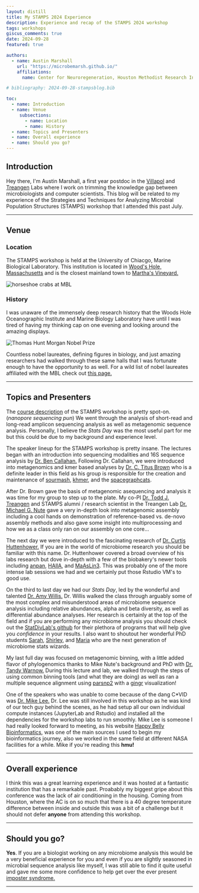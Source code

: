 ```yaml
---
layout: distill
title: My STAMPS 2024 Experience
description: Experience and recap of the STAMPS 2024 workshop
tags: workshops
giscus_comments: true
date: 2024-09-28
featured: true

authors:
  - name: Austin Marshall
    url: "https://microbemarsh.github.io/"
    affiliations:
      name: Center for Neuroregeneration, Houston Methodist Research Institute and Department of Computer Science, Rice Univeristy

# bibliography: 2024-09-28-stampsblog.bib

toc:
  - name: Introduction
  - name: Venue
     subsections:
       - name: Location
       - name: History
  - name: Topics and Presenters
  - name: Overall experience
  - name: Should you go?
---
```


## Introduction
Hey there, I'm Austin Marshall, a first year postdoc in the [Villapol](https://villapol.hmailabs.org/) and [Treangen](https://treangenlab.github.io/) Labs where I work on trimming the knowledge gap between microbiologists and computer scientists. This blog will be related to my experience of the Strategies and Techniques for Analyzing Microbial Population Structures (STAMPS) workshop that I attended this past July.

---

## Venue

### Location
The STAMPS workshop is held at the University of Chiacgo, Marine Biological Laboratory. This institution is located in [Wood's Hole, Massachusetts](https://www.google.com/maps/place/Woods+Hole,+Falmouth,+MA/@41.5300117,-70.6892765,14z/data=!3m1!4b1!4m6!3m5!1s0x89e4d87731d3bb2b:0x6057f1e3e2336b81!8m2!3d41.5264977!4d-70.6730857!16zL20vMHR5N2I?entry=ttu&g_ep=EgoyMDI0MDkyNS4wIKXMDSoASAFQAw%3D%3D) and is the closest mainland town to [Martha's Vineyard.](https://www.google.com/maps/place/Martha's+Vineyard/@41.3923525,-70.817379,11z/data=!3m1!4b1!4m14!1m7!3m6!1s0x89e525890034153b:0xf5d72dfce4b4bc43!2sMartha's+Vineyard!8m2!3d41.3804981!4d-70.645473!16zL20vMGd0cmc!3m5!1s0x89e525890034153b:0xf5d72dfce4b4bc43!8m2!3d41.3804981!4d-70.645473!16zL20vMGd0cmc?entry=ttu&g_ep=EgoyMDI0MDkyNS4wIKXMDSoASAFQAw%3D%3D)

<div class="l-body">
  <img src="https://treangenlab.github.io/assets/img/crabs_mbl.jpg" alt="horseshoe crabs at MBL">
</div>

### History
I was unaware of the immensely deep research history that the Woods Hole Oceanographic Institute and Marine Biology Laboratory have until I was tired of having my thinking cap on one evening and looking around the amazing displays.

<div class="l-body">
  <img src="https://treangenlab.github.io/assets/img/thm_nobel.jpg" alt="Thomas Hunt Morgan Nobel Prize">
</div>

Countless nobel laureates, defining figures in biology, and just amazing researchers had walked through these same halls that I was fortunate enough to have the opportunity to as well. For a wild list of nobel laureates affiliated with the MBL check out [this page.](https://www.mbl.edu/about/history-archives/nobel-laureates)

---

## Topics and Presenters
The [course description](https://www.mbl.edu/education/advanced-research-training-courses/course-offerings/strategies-and-techniques-analyzing-microbial-population-structures) of the STAMPS workshop is pretty spot-on. (_nanopore sequencing pun_) We went through the analysis of short-read and long-read amplicon sequencing analysis as well as metagenomic sequence analysis. Personally, I believe the _Stats Day_ was the most useful part for me but this could be due to my background and experience level.

The speaker lineup for the STAMPS workshop is pretty insane. The lectures began with an introduction into sequencing modalities and 16S sequence analysis by [Dr. Ben Callahan.](https://scholar.google.com/citations?user=zGifBvwAAAAJ&hl=en) Following Dr. Callahan, we were introduced into metagenomics and kmer based analyses by [Dr. C. Titus Brown](https://scholar.google.com/citations?user=O4rYanMAAAAJ&hl=en) who is a definite leader in this field as his group is responsible for the creation and maintenance of [sourmash](https://github.com/sourmash-bio/sourmash), [khmer](https://github.com/dib-lab/khmer), and the [spacegraphcats](https://github.com/spacegraphcats/spacegraphcats/).

After Dr. Brown gave the basis of metagenomic asequencing and analysis it was time for my group to step up to the plate. My co-PI [Dr. Todd J. Treangen](https://scholar.google.com/citations?user=N5irv88AAAAJ&hl=en) and STAMPS alumni / research scientist in the Treangen Lab [Dr. Michael G. Nute](https://scholar.google.com/citations?hl=en&user=E1v2MBUAAAAJ) gave a very in-depth look into metagenomic assembly including a cool hands on demonstration of reference-based vs. de-novo assembly methods and also gave some insight into multiprocessing and how we as a class only ran on our assembly on one core...

The next day we were introduced to the fascinating research of [Dr. Curtis Huttenhower.](https://scholar.google.com/citations?user=yFncM6AAAAAJ&hl=en) If you are in the world of microbiome research you should be familiar with this name. Dr. Huttenhower covered a broad overview of his labs research but dove in-depth with a few of the biobakery's newer tools including [anpan](https://github.com/biobakery/anpan), [HAllA](https://github.com/biobakery/halla), and [MaAsLin3](https://github.com/biobakery/maaslin3). This was probably one of the more intense lab sessions we had and we certainly put those Rstudio VM's to good use.

On the third to last day we had our _Stats Day_, led by the wonderful and talented [Dr. Amy Willis.](https://scholar.google.com/citations?hl=en&user=pFlAtDsAAAAJ) Dr. Willis walked the class through arguably some of the most complex and misunderstood areas of microbiome sequence analysis including relative abundances, alpha and beta diversity, as well as differential abundance analyses. Her research is certainly at the top of the field and if you are performing any microbiome analysis you should check out the [StatDivLab's github](https://github.com/statdivlab) for their plethora of programs that will help give you _confidence_ in your results. I also want to shoutout her wonderful PhD students [Sarah](https://github.com/svteichman), [Shirley](https://github.com/shirmath), and [Maria](https://github.com/MariaAVC) who are the next generation of microbiome stats wizards. 

My last full day was focused on metagenomic binning, with a little added flavor of phylogenomics thanks to Mike Nute's background and PhD with [Dr. Tandy Warnow.](https://scholar.google.com/citations?hl=en&user=pPB_WK0AAAAJ) During this lecture and lab, we walked through the steps of using common binning tools (and what they are doing) as well as ran a multiple sequence alignment using [parsnp2](https://github.com/marbl/parsnp) with a [gingr](https://github.com/marbl/gingr) visualization! 

One of the speakers who was unable to come because of the dang C*VID was [Dr. Mike Lee.](https://scholar.google.com/citations?user=-ONw6lsAAAAJ&hl=en) Dr. Lee was still involved in this workshop as he was kind of our tech guy behind the scenes, as he had setup all our own individual compute instances (JupyterLab and Rstudio) and installed all the dependencies for the workshop labs to run smoothly. Mike Lee is someone I had really looked forward to meeting, as his website [Happy Belly Bioinformatics](https://astrobiomike.github.io/), was one of the main sources I used to begin my bioinformatics journey, also we worked in the same field at different NASA facilities for a while. Mike if you're reading this **hmu!**

---

## Overall experience
I think this was a great learning experience and it was hosted at a fantastic institution that has a remarkable past. Proabably my biggest gripe about this conference was the lack of air conditioning in the housing. Coming from Houston, where the AC is on so much that there is a 40 degree temperature difference between inside and outside this was a bit of a challenge but it should not defer **anyone** from attending this workshop.

---

## Should you go?
**Yes**. If you are a biologist working on any microbiome analysis this would be a very beneficial experience for you and even if you are slightly seasoned in microbial sequence analysis like myself, I was still able to find it quite useful and gave me some more confidence to help get over the ever present [imposter syndrome.](https://en.wikipedia.org/wiki/Impostor_syndrome)

---